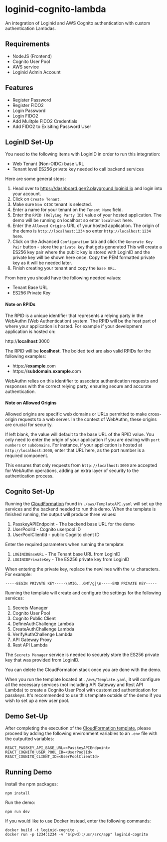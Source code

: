 # loginid-cognito-lambda

An integration of Loginid and AWS Cognito authentication with custom authentication Lambdas.

## Requirements

- NodeJS (Frontend)
- Cognito User Pool
- AWS service
- Loginid Admin Account

## Features

- Register Password
- Register FIDO2
- Login Password
- Login FIDO2
- Add Mulitple FIDO2 Credentials
- Add FIDO2 to Exisiting Password User

## LoginID Set-Up

You need to the following items with LoginID in order to run this integration:

- Web Tenant (Non-OIDC) base URL
- Tenant level ES256 private key needed to call backend services

Here are some general steps:

1. Head over to https://dashboard.gen2.playground.loginid.io and login into your account.
2. Click on `Create Tenant`.
3. Make sure `Non OIDC` tenant is selected.
4. Enter a name for your tenant on the `Tenant Name` field.
5. Enter the `RPID (Relying Party ID)` value of your hosted application. The demo will be running on localhost so enter `localhost` here.
6. Enter the `Allowed Origins` URL of your hosted application. The origin of the demo is `http://localhost:1234` so enter `http://localhost:1234` here.
7. Click on the Advanced `Configuration` tab and click the `Generate Key Pair` button - store the `private key` that gets generated
   This will create a ES256 key pair where the public key is stored with LoginID and the private key will be shown here once. Copy the PEM formatted private key as it will be needed later.
8. Finish creating your tenant and copy the `base URL`.

From here you should have the following needed values:

- Tenant Base URL
- ES256 Private Key

#### Note on RPIDs

The RPID is a unique identifier that represents a relying party in the WebAuthn (Web Authentication) system. The RPID will be the host part of where your application is hosted. For example if your development application is hosted on:

http://**localhost**:3000

The RPID will be **localhost**. The bolded text are also valid RPIDs for the following examples:

- https://**example**.com
- https://**subdomain.example**.com

WebAuthn relies on this identifier to associate authentication requests and responses with the correct relying party, ensuring secure and accurate authentication.

#### Note on Allowed Origins

Allowed origins are specific web domains or URLs permitted to make cross-origin requests to a web server. In the context of WebAuthn, these origins are crucial for security.

If left blank, the value will default to the base URL of the RPID value. You only need to enter the origin of your application if you are dealing with `port numbers` or `subdomains`. For instance, if your application is hosted at `http://localhost:3000`, enter that URL here, as the port number is a required component.

This ensures that only requests from `http://localhost:3000` are accepted for WebAuthn operations, adding an extra layer of security to the authentication process.

## Cognito Set-Up

Running the [CloudFormation](https://aws.amazon.com/cloudformation/) found in `./aws/TemplateAPI.yaml` will set up the services and the backend needed to run this demo. When the template is finished running, the output will produce three values:

1. PasskeyAPIEndpoint - The backend base URL for the demo
2. UserPoolId - Cognito userpool ID
3. UserPoolClientId - public Cognito client ID

Enter the required parameters when running the template:

1. `LOGINIDBaseURL` - The Tenant base URL from LoginID
2. `LOGINIDPrivateKey` - The ES256 private key from LoginID

When entering the private key, replace the newlines with the `\n` characters. For example:

```
-----BEGIN PRIVATE KEY-----\nMIG...GMT/gj\n-----END PRIVATE KEY-----
```

Running the template will create and configure the settings for the following services:

1. Secrets Manager
2. Cognito User Pool
3. Cognito Public Client
4. DefineAuthChallenge Lambda
5. CreateAuthChallenge Lambda
6. VerifyAuthChallenge Lambda
7. API Gateway Proxy
8. Rest API Lambda

The `Secrets Manager` service is needed to securely store the ES256 private key that was provided from LoginID.

You can delete the CloudFormation stack once you are done with the demo.

When you run the template located at `./aws/Template.yaml`, it will configure all the necessary services (not including API Gateway and Rest API Lambda) to create a Cognito User Pool with customized authentication for passkeys. It's recommended to use this template outside of the demo if you wish to set up a new user pool.

## Demo Set-Up

After completing the execution of the [CloudFormation template](#cognito-set-up), please proceed by adding the following environment variables to an `.env` file with the outputted variables:

```
REACT_PASSKEY_API_BASE_URL=<PasskeyAPIEndpoint>
REACT_COGNITO_USER_POOL_ID=<UserPoolId>
REACT_COGNITO_CLIENT_ID=<UserPoolClientId>
```

## Running Demo

Install the npm packages:

```
npm install
```

Run the demo:

```
npm run dev
```

If you would like to use Docker instead, enter the following commands:

```
docker build -t loginid-cognito .
docker run -p 1234:1234 -v "$(pwd):/usr/src/app" loginid-cognito
```
